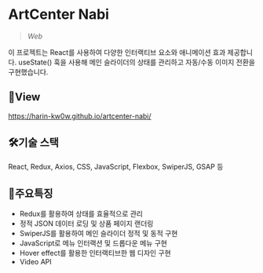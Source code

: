 # **ArtCenter Nabi**
>*Web*

이 프로젝트는 React를 사용하여 다양한 인터랙티브 요소와 애니메이션 효과 제공합니다. useState() 훅을 사용해 메인 슬라이더의 상태를 관리하고 자동/수동 이미지 전환을 구현했습니다.

## 📑View
https://harin-kw0w.github.io/artcenter-nabi/

## 🛠기술 스택
React, Redux, Axios, CSS, JavaScript, Flexbox, SwiperJS, GSAP 등 

## 📣주요특징
* Redux를 활용하여 상태를 효율적으로 관리
* 정적 JSON 데이터 로딩 및 상품 페이지 랜더링
* SwiperJS를 활용하여 메인 슬라이더 정적 및 동적 구현 
* JavaScript로 메뉴 인터랙션 및 드롭다운 메뉴 구현
* Hover effect를 활용한 인터랙티브한 웹 디자인 구현 
* Video API 
